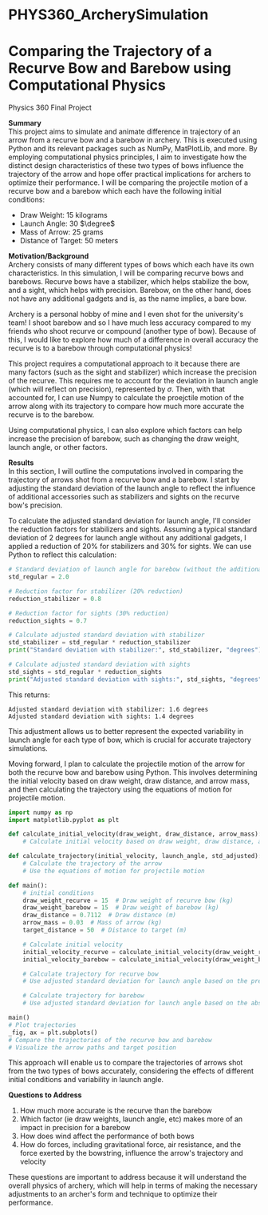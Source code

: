 # PHYS360_ArcherySimulation

# Comparing the Trajectory of a Recurve Bow and Barebow using Computational Physics
Physics 360 Final Project <br>

**Summary** <br>
This project aims to simulate and animate difference in trajectory of an arrow from a recurve bow and a barebow in archery. This is executed using Python and its relevant packages such as NumPy, MatPlotLib, and more. By employing computational physics principles, I aim to investigate how the distinct design characteristics of these two types of bows influence the trajectory of the arrow and hope offer practical implications for archers to optimize their performance. I will be comparing the projectile motion of a recurve bow and a barebow which each have the following initial conditions: <br>
- Draw Weight: 15 kilograms
- Launch Angle: 30 $\degree$
- Mass of Arrow: 25 grams
- Distance of Target: 50 meters

**Motivation/Background** <br> 
Archery consists of many different types of bows which each have its own characteristics. In this simulation, I will be comparing recurve bows and barebows. Recurve bows have a stabilizer, which helps stabilize the bow, and a sight, which helps with precision. Barebow, on the other hand, does not have any additional gadgets and is, as the name implies, a bare bow. <br>

Archery is a personal hobby of mine and I even shot for the university's team! I shoot barebow and so I have much less accuracy compared to my friends who shoot recurve or compound (another type of bow). Because of this, I would like to explore how much of a difference in overall accuracy the recurve is to a barebow through computational physics!

This project requires a computational approach to it because there are many factors (such as the sight and stabilizer) which increase the precision of the recurve. This requires me to account for the deviation in launch angle (which will reflect on precision), represented by $\sigma$. Then, with that accounted for, I can use Numpy to calculate the proejctile motion of the arrow along with its trajectory to compare how much more accurate the recurve is to the barebow. <br>

Using computational physics, I can also explore which factors can help increase the precision of barebow, such as changing the draw weight, launch angle, or other factors. 

**Results** <br>
In this section, I will outline the computations involved in comparing the trajectory of arrows shot from a recurve bow and a barebow. I start by adjusting the standard deviation of the launch angle to reflect the influence of additional accessories such as stabilizers and sights on the recurve bow's precision.

To calculate the adjusted standard deviation for launch angle, I'll consider the reduction factors for stabilizers and sights. Assuming a typical standard deviation of 2 degrees for launch angle without any additional gadgets, I applied a reduction of 20% for stabilizers and 30% for sights. We can use Python to reflect this calculation: <br>

```python
# Standard deviation of launch angle for barebow (without the additional gadgets)
std_regular = 2.0

# Reduction factor for stabilizer (20% reduction)
reduction_stabilizer = 0.8

# Reduction factor for sights (30% reduction)
reduction_sights = 0.7

# Calculate adjusted standard deviation with stabilizer
std_stabilizer = std_regular * reduction_stabilizer
print("Standard deviation with stabilizer:", std_stabilizer, "degrees")

# Calculate adjusted standard deviation with sights
std_sights = std_regular * reduction_sights
print("Adjusted standard deviation with sights:", std_sights, "degrees")

```
This returns: <br>

```
Adjusted standard deviation with stabilizer: 1.6 degrees
Adjusted standard deviation with sights: 1.4 degrees
```
This adjustment allows us to better represent the expected variability in launch angle for each type of bow, which is crucial for accurate trajectory simulations. <br>

Moving forward, I plan to calculate the projectile motion of the arrow for both the recurve bow and barebow using Python. This involves determining the initial velocity based on draw weight, draw distance, and arrow mass, and then calculating the trajectory using the equations of motion for projectile motion.

```python
import numpy as np
import matplotlib.pyplot as plt

def calculate_initial_velocity(draw_weight, draw_distance, arrow_mass):
    # Calculate initial velocity based on draw weight, draw distance, and arrow mass

def calculate_trajectory(initial_velocity, launch_angle, std_adjusted):
    # Calculate the trajectory of the arrow
    # Use the equations of motion for projectile motion

def main():
    # initial conditions
    draw_weight_recurve = 15  # Draw weight of recurve bow (kg)
    draw_weight_barebow = 15  # Draw weight of barebow (kg)
    draw_distance = 0.7112  # Draw distance (m)
    arrow_mass = 0.03  # Mass of arrow (kg)
    target_distance = 50  # Distance to target (m)

    # Calculate initial velocity
    initial_velocity_recurve = calculate_initial_velocity(draw_weight_recurve, draw_distance, arrow_mass)
    initial_velocity_barebow = calculate_initial_velocity(draw_weight_barebow, draw_distance, arrow_mass)

    # Calculate trajectory for recurve bow
    # Use adjusted standard deviation for launch angle based on the presence of stabilizers/sights

    # Calculate trajectory for barebow
    # Use adjusted standard deviation for launch angle based on the absence of stabilizers/sights

main()
# Plot trajectories
_fig, ax = plt.subplots()
# Compare the trajectories of the recurve bow and barebow
# Visualize the arrow paths and target position

```
This approach will enable us to compare the trajectories of arrows shot from the two types of bows accurately, considering the effects of different initial conditions and variability in launch angle.

**Questions to Address** <br>
1. How much more accurate is the recurve than the barebow
2. Which factor (ie draw weights, launch angle, etc) makes more of an impact in precision for a barebow
3. How does wind affect the performance of both bows
4. How do forces, including gravitational force, air resistance, and the force exerted by the bowstring, influence the arrow's trajectory and velocity

These questions are important to address because it will understand the overall physics of archery, which will help in terms of making the necessary adjustments to an archer's form and technique to optimize their performance. 
   


